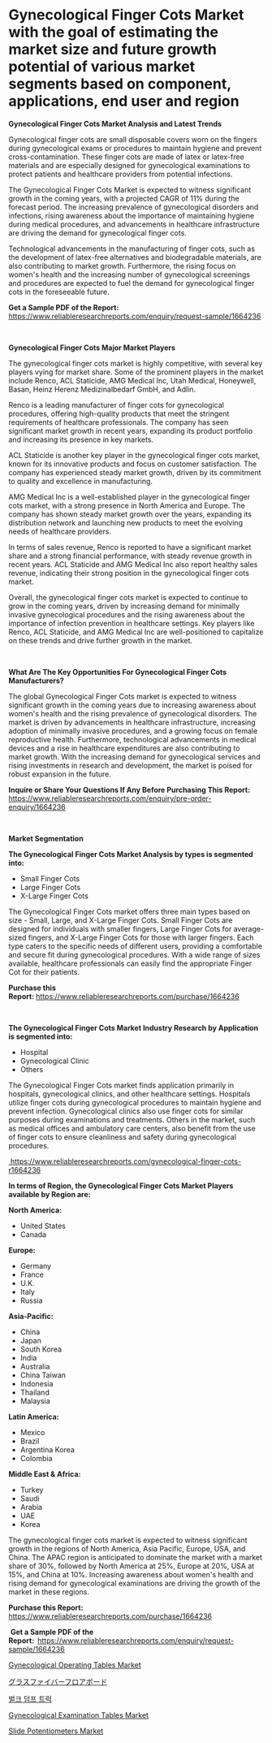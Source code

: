 <p><h1>Gynecological Finger Cots Market with the goal of estimating the market size and future growth potential of various market segments based on component, applications, end user and region</h1></p><p><strong>Gynecological Finger Cots Market Analysis and Latest Trends</strong></p>
<p><p>Gynecological finger cots are small disposable covers worn on the fingers during gynecological exams or procedures to maintain hygiene and prevent cross-contamination. These finger cots are made of latex or latex-free materials and are especially designed for gynecological examinations to protect patients and healthcare providers from potential infections.</p><p>The Gynecological Finger Cots Market is expected to witness significant growth in the coming years, with a projected CAGR of 11% during the forecast period. The increasing prevalence of gynecological disorders and infections, rising awareness about the importance of maintaining hygiene during medical procedures, and advancements in healthcare infrastructure are driving the demand for gynecological finger cots.</p><p>Technological advancements in the manufacturing of finger cots, such as the development of latex-free alternatives and biodegradable materials, are also contributing to market growth. Furthermore, the rising focus on women's health and the increasing number of gynecological screenings and procedures are expected to fuel the demand for gynecological finger cots in the foreseeable future.</p></p>
<p><strong>Get a Sample PDF of the Report:&nbsp;</strong> <a href="https://www.reliableresearchreports.com/enquiry/request-sample/1664236">https://www.reliableresearchreports.com/enquiry/request-sample/1664236</a></p>
<p>&nbsp;</p>
<p><strong>Gynecological Finger Cots Major Market Players</strong></p>
<p><p>The gynecological finger cots market is highly competitive, with several key players vying for market share. Some of the prominent players in the market include Renco, ACL Staticide, AMG Medical Inc, Utah Medical, Honeywell, Basan, Heinz Herenz Medizinalbedarf GmbH, and Adlin.</p><p>Renco is a leading manufacturer of finger cots for gynecological procedures, offering high-quality products that meet the stringent requirements of healthcare professionals. The company has seen significant market growth in recent years, expanding its product portfolio and increasing its presence in key markets.</p><p>ACL Staticide is another key player in the gynecological finger cots market, known for its innovative products and focus on customer satisfaction. The company has experienced steady market growth, driven by its commitment to quality and excellence in manufacturing.</p><p>AMG Medical Inc is a well-established player in the gynecological finger cots market, with a strong presence in North America and Europe. The company has shown steady market growth over the years, expanding its distribution network and launching new products to meet the evolving needs of healthcare providers.</p><p>In terms of sales revenue, Renco is reported to have a significant market share and a strong financial performance, with steady revenue growth in recent years. ACL Staticide and AMG Medical Inc also report healthy sales revenue, indicating their strong position in the gynecological finger cots market.</p><p>Overall, the gynecological finger cots market is expected to continue to grow in the coming years, driven by increasing demand for minimally invasive gynecological procedures and the rising awareness about the importance of infection prevention in healthcare settings. Key players like Renco, ACL Staticide, and AMG Medical Inc are well-positioned to capitalize on these trends and drive further growth in the market.</p></p>
<p>&nbsp;</p>
<p><strong>What Are The Key Opportunities For Gynecological Finger Cots Manufacturers?</strong></p>
<p><p>The global Gynecological Finger Cots market is expected to witness significant growth in the coming years due to increasing awareness about women's health and the rising prevalence of gynecological disorders. The market is driven by advancements in healthcare infrastructure, increasing adoption of minimally invasive procedures, and a growing focus on female reproductive health. Furthermore, technological advancements in medical devices and a rise in healthcare expenditures are also contributing to market growth. With the increasing demand for gynecological services and rising investments in research and development, the market is poised for robust expansion in the future.</p></p>
<p><strong>Inquire or Share Your Questions If Any Before Purchasing This Report:</strong> <a href="https://www.reliableresearchreports.com/enquiry/pre-order-enquiry/1664236">https://www.reliableresearchreports.com/enquiry/pre-order-enquiry/1664236</a></p>
<p>&nbsp;</p>
<p><strong>Market Segmentation</strong></p>
<p><strong>The Gynecological Finger Cots Market Analysis by types is segmented into:</strong></p>
<p><ul><li>Small Finger Cots</li><li>Large Finger Cots</li><li>X-Large Finger Cots</li></ul></p>
<p><p>The Gynecological Finger Cots market offers three main types based on size - Small, Large, and X-Large Finger Cots. Small Finger Cots are designed for individuals with smaller fingers, Large Finger Cots for average-sized fingers, and X-Large Finger Cots for those with larger fingers. Each type caters to the specific needs of different users, providing a comfortable and secure fit during gynecological procedures. With a wide range of sizes available, healthcare professionals can easily find the appropriate Finger Cot for their patients.</p></p>
<p><strong>Purchase this Report:&nbsp;</strong><a href="https://www.reliableresearchreports.com/purchase/1664236">https://www.reliableresearchreports.com/purchase/1664236</a></p>
<p>&nbsp;</p>
<p><strong>The Gynecological Finger Cots Market Industry Research by Application is segmented into:</strong></p>
<p><ul><li>Hospital</li><li>Gynecological Clinic</li><li>Others</li></ul></p>
<p><p>The Gynecological Finger Cots market finds application primarily in hospitals, gynecological clinics, and other healthcare settings. Hospitals utilize finger cots during gynecological procedures to maintain hygiene and prevent infection. Gynecological clinics also use finger cots for similar purposes during examinations and treatments. Others in the market, such as medical offices and ambulatory care centers, also benefit from the use of finger cots to ensure cleanliness and safety during gynecological procedures.</p></p>
<p><a href="https://www.reliableresearchreports.com/gynecological-finger-cots-r1664236">&nbsp;https://www.reliableresearchreports.com/gynecological-finger-cots-r1664236</a></p>
<p><strong>In terms of Region, the Gynecological Finger Cots Market Players available by Region are:</strong></p>
<p>
    <p> <strong> North America: </strong>
        <ul>
            <li>United States</li>
            <li>Canada</li>
        </ul>
        </p> 
    <p> <strong> Europe: </strong>
        <ul>
            <li>Germany</li>
            <li>France</li>
            <li>U.K.</li>
            <li>Italy</li>
            <li>Russia</li>
        </ul>
        </p> 
    <p> <strong> Asia-Pacific: </strong>
        <ul>
            <li>China</li>
            <li>Japan</li>
            <li>South Korea</li>
            <li>India</li>
            <li>Australia</li>
            <li>China Taiwan</li>
            <li>Indonesia</li>
            <li>Thailand</li>
            <li>Malaysia</li>
        </ul>
        </p> 
    <p> <strong> Latin America: </strong>
        <ul>
            <li>Mexico</li>
            <li>Brazil</li>
            <li>Argentina Korea</li>
            <li>Colombia</li>
        </ul>
        </p> 
    <p> <strong> Middle East & Africa: </strong>
        <ul>
            <li>Turkey</li>
            <li>Saudi</li>
            <li>Arabia</li>
            <li>UAE</li>
            <li>Korea</li>
        </ul>
    </p>
    </p>
<p><p>The gynecological finger cots market is expected to witness significant growth in the regions of North America, Asia Pacific, Europe, USA, and China. The APAC region is anticipated to dominate the market with a market share of 30%, followed by North America at 25%, Europe at 20%, USA at 15%, and China at 10%. Increasing awareness about women's health and rising demand for gynecological examinations are driving the growth of the market in these regions.</p></p>
<p><strong>Purchase this Report: </strong><a href="https://www.reliableresearchreports.com/purchase/1664236">https://www.reliableresearchreports.com/purchase/1664236</a></p>
<p>&nbsp;<strong>Get a Sample PDF of the Report:&nbsp;&nbsp;</strong><a href="https://www.reliableresearchreports.com/enquiry/request-sample/1664236">https://www.reliableresearchreports.com/enquiry/request-sample/1664236</a></p>
<p><strong></strong></p>
<p><p><a href="https://github.com/AndreanneHane2023/Market-Research-Report-List-1/blob/main/gynecological-operating-tables-market.md">Gynecological Operating Tables Market</a></p><p><a href="https://github.com/AylinBeier/Market-Research-Report-List-1/blob/main/977855596678.md">グラスファイバーフロアボード</a></p><p><a href="https://github.com/khytkeqagplkzqvh/Market-Research-Report-List-2/blob/main/361400088298.md">벌크 덤프 트럭</a></p><p><a href="https://github.com/RyleeBauch2023/Market-Research-Report-List-1/blob/main/gynecological-examination-tables-market.md">Gynecological Examination Tables Market</a></p><p><a href="https://issuu.com/reportprime-2/docs/slide-potentiometers-market-size-2030.pptx">Slide Potentiometers Market</a></p></p>